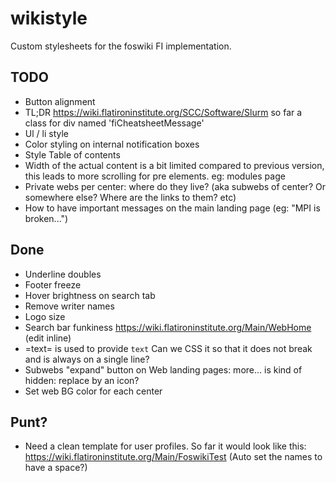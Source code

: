 # wikistyle
Custom stylesheets for the foswiki FI implementation. 

## TODO
- Button alignment
- TL;DR https://wiki.flatironinstitute.org/SCC/Software/Slurm so far a class for div named 'fiCheatsheetMessage'
- Ul / li style
- Color styling on internal notification boxes
- Style Table of contents
- Width of the actual content is a bit limited compared to previous version, this leads to more scrolling for pre elements. eg: modules page
- Private webs per center: where do they live? (aka subwebs of center? Or somewhere else? Where are the links to them? etc)
- How to have important messages on the main landing page (eg: "MPI is broken...")

## Done
- Underline doubles
- Footer freeze
- Hover brightness on search tab
- Remove writer names
- Logo size
- Search bar funkiness https://wiki.flatironinstitute.org/Main/WebHome (edit inline)
- =text= is used to provide <code>text</code> Can we CSS it so that it does not break and is always on a single line?
- Subwebs "expand" button on Web landing pages: more... is kind of hidden: replace by an icon?
- Set web BG color for each center


## Punt? 
- Need a clean template for user profiles. So far it would look like this: https://wiki.flatironinstitute.org/Main/FoswikiTest (Auto set the names to have a space?)